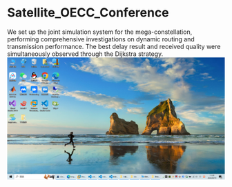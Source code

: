 # Satellite_OECC_Conference
We set up the joint simulation system for the mega-constellation, performing comprehensive investigations on dynamic routing and transmission performance. The best delay result and received quality were simultaneously observed through the Dijkstra strategy. 
![aa](./img/1.png)